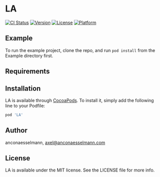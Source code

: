 # LA

[![CI Status](http://img.shields.io/travis/anconaesselmann/LA.svg?style=flat)](https://travis-ci.org/anconaesselmann/LA)
[![Version](https://img.shields.io/cocoapods/v/LA.svg?style=flat)](http://cocoapods.org/pods/LA)
[![License](https://img.shields.io/cocoapods/l/LA.svg?style=flat)](http://cocoapods.org/pods/LA)
[![Platform](https://img.shields.io/cocoapods/p/LA.svg?style=flat)](http://cocoapods.org/pods/LA)

## Example

To run the example project, clone the repo, and run `pod install` from the Example directory first.

## Requirements

## Installation

LA is available through [CocoaPods](http://cocoapods.org). To install
it, simply add the following line to your Podfile:

```ruby
pod 'LA'
```

## Author

anconaesselmann, axel@anconaesselmann.com

## License

LA is available under the MIT license. See the LICENSE file for more info.

